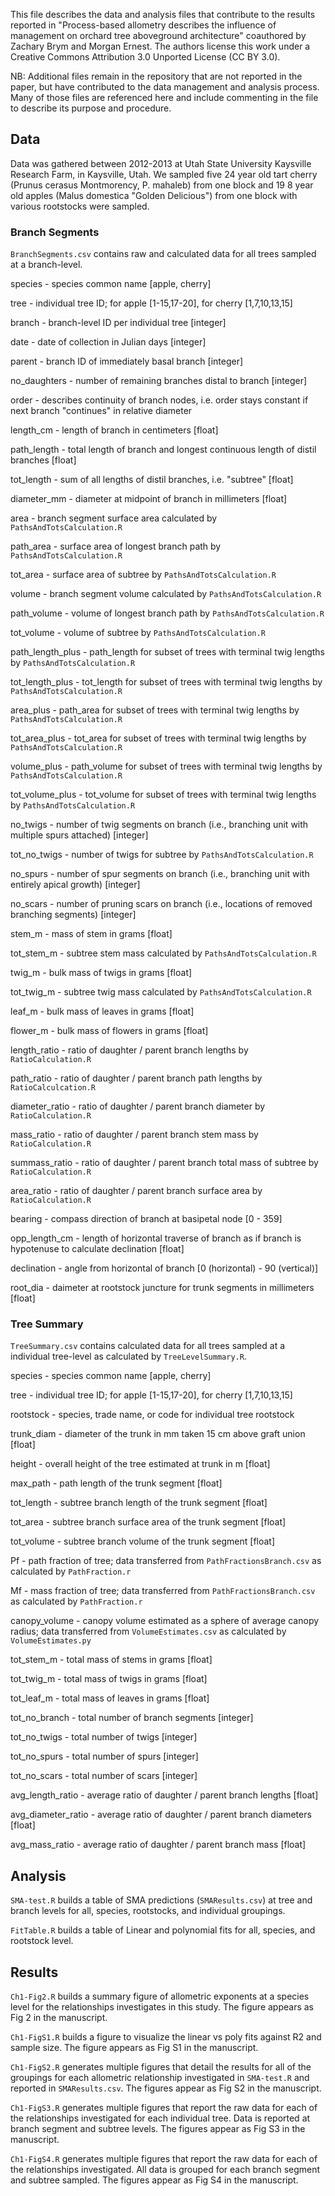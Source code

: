 This file describes the data and analysis files that contribute to the results
reported in "Process-based allometry describes the influence of management on
orchard tree aboveground architecture" coauthored by Zachary Brym and
Morgan Ernest. The authors license this work under a Creative Commons Attribution 3.0 Unported License (CC BY 3.0).

NB: Additional files remain in the repository that are not reported in the 
paper, but have contributed to the data management and analysis process. Many of
those files are referenced here and include commenting in the file to describe
its purpose and procedure.

## Data

Data was gathered between 2012-2013 at Utah State University Kaysville Research 
Farm, in Kaysville, Utah. We sampled five 24 year old tart cherry (Prunus 
cerasus Montmorency, P. mahaleb) from one block and 19 8 year old apples (Malus
domestica "Golden Delicious") from one block with various rootstocks were
sampled.

### Branch Segments 

`BranchSegments.csv` contains raw and calculated data for all trees
sampled at a branch-level.

species - species common name [apple, cherry]

tree - individual tree ID; for apple [1-15,17-20], for cherry [1,7,10,13,15]

branch - branch-level ID per individual tree [integer]

date - date of collection in Julian days [integer]

parent - branch ID of immediately basal branch [integer]

no_daughters - number of remaining branches distal to branch [integer]

order - describes continuity of branch nodes, i.e. order stays constant if next branch "continues" in relative diameter

length_cm - length of branch in centimeters [float]

path_length - total length of branch and longest continuous length of distil branches [float]

tot_length - sum of all lengths of distil branches, i.e. "subtree" [float]

diameter_mm - diameter at midpoint of branch in millimeters [float]

area - branch segment surface area calculated by `PathsAndTotsCalculation.R`

path_area - surface area of longest branch path by `PathsAndTotsCalculation.R`

tot_area - surface area of subtree by `PathsAndTotsCalculation.R`

volume - branch segment volume calculated by `PathsAndTotsCalculation.R`

path_volume - volume of longest branch path by `PathsAndTotsCalculation.R`

tot_volume - volume of subtree by `PathsAndTotsCalculation.R`

path_length_plus - path_length for subset of trees with terminal twig lengths by `PathsAndTotsCalculation.R`

tot_length_plus - tot_length for subset of trees with terminal twig lengths by `PathsAndTotsCalculation.R`

area_plus - path_area for subset of trees with terminal twig lengths by `PathsAndTotsCalculation.R`

tot_area_plus - tot_area for subset of trees with terminal twig lengths by `PathsAndTotsCalculation.R`

volume_plus - path_volume for subset of trees with terminal twig lengths by `PathsAndTotsCalculation.R`

tot_volume_plus - tot_volume for subset of trees with terminal twig lengths by `PathsAndTotsCalculation.R`

no_twigs - number of twig segments on branch (i.e., branching unit with multiple spurs attached) [integer]

tot_no_twigs - number of twigs for subtree by `PathsAndTotsCalculation.R`

no_spurs - number of spur segments on branch (i.e., branching unit with entirely apical growth) [integer]

no_scars - number of pruning scars on branch (i.e., locations of removed branching segments) [integer]

stem_m - mass of stem in grams [float]

tot_stem_m - subtree stem mass calculated by `PathsAndTotsCalculation.R`

twig_m - bulk mass of twigs in grams [float]

tot_twig_m - subtree twig mass calculated by `PathsAndTotsCalculation.R`

leaf_m - bulk mass of leaves in grams [float]

flower_m - bulk mass of flowers in grams [float]

length_ratio - ratio of daughter / parent branch lengths by `RatioCalculation.R`

path_ratio - ratio of daughter / parent branch path lengths by `RatioCalculcation.R`

diameter_ratio - ratio of daughter / parent branch diameter by `RatioCalculation.R`

mass_ratio - ratio of daughter / parent branch stem mass by `RatioCalculation.R`

summass_ratio - ratio of daughter / parent branch total mass of subtree by `RatioCalculation.R`

area_ratio - ratio of daughter / parent branch surface area by `RatioCalculation.R`

bearing - compass direction of branch at basipetal node [0 - 359]

opp_length_cm - length of horizontal traverse of branch as if branch is hypotenuse to calculate declination [float]

declination - angle from horizontal of branch [0 (horizontal) - 90 (vertical)]

root_dia - daimeter at rootstock juncture for trunk segments in millimeters [float]

### Tree Summary

`TreeSummary.csv` contains calculated data for all trees sampled at a individual 
tree-level as calculated by `TreeLevelSummary.R`.

species - species common name [apple, cherry]

tree - individual tree ID; for apple [1-15,17-20], for cherry [1,7,10,13,15]

rootstock - species, trade name, or code for individual tree rootstock

trunk_diam - diameter of the trunk in mm taken 15 cm above graft union [float]

height - overall height of the tree estimated at trunk in m [float]

max_path - path length of the trunk segment [float]

tot_length - subtree branch length of the trunk segment [float]

tot_area - subtree branch surface area of the trunk segment [float]

tot_volume - subtree branch volume of the trunk segment [float] 

Pf - path fraction of tree; data transferred from `PathFractionsBranch.csv` as calculated by `PathFraction.r`

Mf - mass fraction of tree; data transferred from `PathFractionsBranch.csv` as calculated by `PathFraction.r`

canopy_volume - canopy volume estimated as a sphere of average canopy radius; data transferred from `VolumeEstimates.csv` as calculated by `VolumeEstimates.py`

tot_stem_m - total mass of stems in grams [float]

tot_twig_m - total mass of twigs in grams [float]

tot_leaf_m - total mass of leaves in grams [float]

tot_no_branch - total number of branch segments [integer]

tot_no_twigs - total number of twigs [integer]

tot_no_spurs - total number of spurs [integer]

tot_no_scars - total number of scars [integer]

avg_length_ratio - average ratio of daughter / parent branch lengths [float]

avg_diameter_ratio - average ratio of daughter / parent branch diameters [float]

avg_mass_ratio - average ratio of daughter / parent branch mass [float]

## Analysis

`SMA-test.R` builds a table of SMA predictions (`SMAResults.csv`) at tree and
branch levels for all, species, rootstocks, and individual groupings.

`FitTable.R` builds a table of Linear and polynomial fits for all, species, and rootstock level.

## Results

`Ch1-Fig2.R` builds a summary figure of allometric exponents at a species
level for the relationships investigates in this study. The figure appears 
as Fig 2 in the manuscript.

`Ch1-FigS1.R` builds a figure to visualize the linear vs poly fits against R2 and sample size. The figure appears as Fig S1 in the manuscript.

`Ch1-FigS2.R` generates multiple figures that detail the results for all of the 
groupings for each allometric relationship investigated in `SMA-test.R` and 
reported in `SMAResults.csv`. The figures appear as Fig S2 in the manuscript.

`Ch1-FigS3.R` generates multiple figures that report the raw data for each of 
the relationships investigated for each individual tree. Data is reported at 
branch segment and subtree levels. The figures appear as Fig S3 in the 
manuscript.

`Ch1-FigS4.R` generates multiple figures that report the raw data for each of
the relationships investigated. All data is grouped for each branch segment
and subtree sampled. The figures appear as Fig S4 in the manuscript.